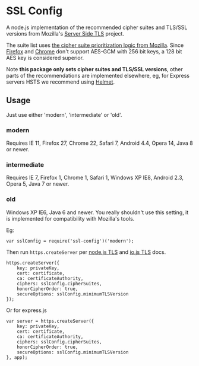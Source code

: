 # SSL Config

A node.js implementation of the recommended cipher suites and TLS/SSL versions from Mozilla's [Server Side TLS](https://github.com/mozilla/server-side-tls) project.

The suite list uses [the cipher suite prioritization logic from Mozilla](https://wiki.mozilla.org/Security/Server_Side_TLS#Prioritization_logic). Since [Firefox](https://www.ssllabs.com/ssltest/viewClient.html?name=Firefox&version=35&platform=OS%20X) and [Chrome](https://www.ssllabs.com/ssltest/viewClient.html?name=Chrome&version=40&platform=OS%20X) don't support AES-GCM with 256 bit keys, a 128 bit AES key is considered superior.

Note **this package only sets cipher suites and TLS/SSL versions**, other parts of the recommendations are implemented elsewhere, eg, for Express servers HSTS we recommend using [Helmet](https://www.npmjs.com/package/helmet).

## Usage

Just use either 'modern', 'intermediate' or 'old'.

### modern

Requires IE 11, Firefox 27, Chrome 22, Safari 7, Android 4.4, Opera 14, Java 8 or newer.

### intermediate

Requires IE 7, Firefox 1, Chrome 1, Safari 1, Windows XP IE8, Android 2.3, Opera 5, Java 7 or newer.

### old

Windows XP IE6, Java 6 and newer. You really shouldn't use this setting, it is implemented for compatibility with Mozilla's tools.

Eg:

	var sslConfig = require('ssl-config')('modern');

Then run `https.createServer` per [node.js TLS](https://nodejs.org/api/tls.html) and [io.js TLS](https://iojs.org/api/tls.html#tls_tls_createserver_options_secureconnectionlistener) docs.

	https.createServer({
		key: privateKey,
		cert: certificate,
		ca: certificateAuthority,
		ciphers: sslConfig.cipherSuites,
		honorCipherOrder: true,
		secureOptions: sslConfig.minimumTLSVersion
	});

Or for express.js

	var server = https.createServer({
		key: privateKey,
		cert: certificate,
		ca: certificateAuthority,
		ciphers: sslConfig.cipherSuites,
		honorCipherOrder: true,
		secureOptions: sslConfig.minimumTLSVersion
	}, app);

